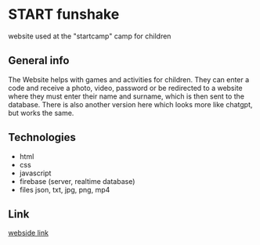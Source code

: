 # START funshake 
website used at the "startcamp" camp for children

## General info
The Website helps with games and activities for children.
They can enter a code and receive a photo, video, password or be redirected to a website
where they must enter their name and surname, which is then sent to the database.
There is also another version here which looks more like chatgpt, but works the same.

## Technologies
  * html  
  * css  
  * javascript  
  * firebase (server, realtime database)  
  * files json, txt, jpg, png, mp4  

## Link

[webside link](fun-shake.web.app)
